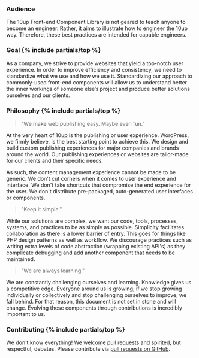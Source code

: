 ### Audience

The 10up Front-end Component Library is not geared to teach anyone to become an engineer. Rather, it aims to illustrate how to engineer the 10up way. Therefore, these best practices are intended for capable engineers.

<h3 id="goal">Goal {% include partials/top %}</h3>

As a company, we strive to provide websites that yield a top-notch user experience. In order to improve efficiency and consistency, we need to standardize what we use and how we use it. Standardizing our approach to commonly-used front-end components will allow us to understand better the inner workings of someone else’s project and produce better solutions ourselves and our clients.

<h3 id="philosophy">Philosophy {% include partials/top %}</h3>

> "We make web publishing easy. Maybe even fun."

At the very heart of 10up is the publishing or user experience. WordPress, we firmly believe, is the best starting point to achieve this. We design and build custom publishing experiences for major companies and brands around the world. Our publishing experiences or websites are tailor-made for our clients and their specific needs.

As such, the content management experience cannot be made to be generic. We don't cut corners when it comes to user experience and interface. We don't take shortcuts that compromise the end experience for the user. We don't distribute pre-packaged, auto-generated user interfaces or components.

> "Keep it simple."

While our solutions are complex, we want our code, tools, processes, systems, and practices to be as simple as possible. Simplicity facilitates collaboration as there is a lower barrier of entry. This goes for things like PHP design patterns as well as workflow. We discourage practices such as writing extra levels of code abstraction (wrapping existing API's) as they complicate debugging and add another component that needs to be maintained.

> "We are always learning."

We are constantly challenging ourselves and learning. Knowledge gives us a competitive edge. Everyone around us is growing; if we stop growing individually or collectively and stop challenging ourselves to improve, we fall behind. For that reason, this document is not set in stone and will change. Evolving these components through contributions is incredibly important to us.

<h3 id="contributing">Contributing {% include partials/top %}</h3>

We don't know everything! We welcome pull requests and spirited, but respectful, debates. Please contribute via [pull requests on GitHub](https://github.com/10up/component-library/).